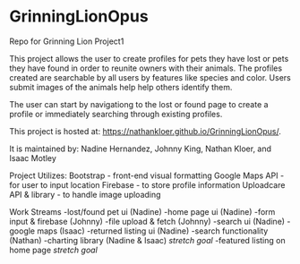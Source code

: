 # GrinningLionOpus
Repo for Grinning Lion Project1

This project allows the user to create profiles for pets they have lost or pets they have found in order to reunite owners with their animals.
The profiles created are searchable by all users by features like species and color. Users submit images of the animals help help others identify them.

The user can start by navigationg to the lost or found page to create a profile or immediately searching through existing profiles.

This project is hosted at: https://nathankloer.github.io/GrinningLionOpus/.

It is maintained by: Nadine Hernandez, Johnny King, Nathan Kloer, and Isaac Motley

Project Utilizes:
Bootstrap - front-end visual formatting
Google Maps API - for user to input location
Firebase - to store profile information
Uploadcare API & library - to handle image uploading

Work Streams
-lost/found pet ui (Nadine)
-home page ui (Nadine)
-form input & firebase (Johnny)
-file upload & fetch (Johnny)
-search ui (Nadine)
-google maps (Isaac)
-returned listing ui (Nadine)
-search functionality (Nathan)
-charting library (Nadine & Isaac) *stretch goal*
-featured listing on home page *stretch goal*